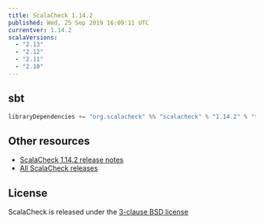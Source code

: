 ```yaml
---
title: ScalaCheck 1.14.2
published: Wed, 25 Sep 2019 16:09:11 UTC
currentver: 1.14.2
scalaVersions:
  - "2.13"
  - "2.12"
  - "2.11"
  - "2.10"
---
```

## sbt

```scala
libraryDependencies += "org.scalacheck" %% "scalacheck" % "1.14.2" % "test"
```

## Other resources

- [ScalaCheck 1.14.2 release notes](https://github.com/rickynils/scalacheck/tree/1.14.2/RELEASE.markdown)
- [All ScalaCheck releases](../releases.html)


## License

ScalaCheck is released under the [3-clause BSD license](https://github.com/rickynils/scalacheck/tree/1.14.2/LICENSE)

